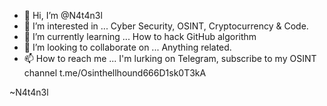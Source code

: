- 👋 Hi, I’m @N4t4n3l
- 👀 I’m interested in ... Cyber Security, OSINT, Cryptocurrency & Code.
- 🌱 I’m currently learning ... How to hack GitHub algorithm
- 💞️ I’m looking to collaborate on ... Anything related.
- 📫 How to reach me ... I'm lurking on Telegram, subscribe to my OSINT channel t.me/Osinthellhound666D1sk0T3kA 


~N4t4n3l
